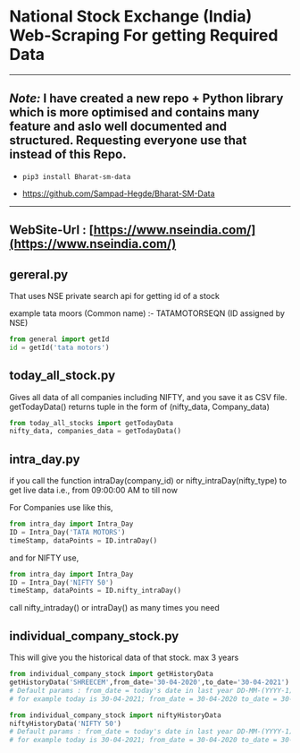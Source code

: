 # National Stock Exchange (India) Web-Scraping For getting Required Data

---
## *Note:* I have created a new repo + Python library which is more optimised and contains many feature and aslo well documented and structured. Requesting everyone use that instead of this Repo.
- ```shell
  pip3 install Bharat-sm-data
  ```
- https://github.com/Sampad-Hegde/Bharat-SM-Data

---

## WebSite-Url : [https://www.nseindia.com/](https://www.nseindia.com/)

## gereral.py
That uses NSE private search api for getting id of a stock

example tata moors (Common name) :- TATAMOTORSEQN (ID assigned by NSE)
```python
from general import getId
id = getId('tata motors')
```


## today_all_stock.py
Gives all data of all companies including NIFTY, and you save it as CSV file.
getTodayData() returns tuple in the form of (nifty_data, Company_data)

```python
from today_all_stocks import getTodayData
nifty_data, companies_data = getTodayData() 
```

## intra_day.py
if you call the function intraDay(company_id) or nifty_intraDay(nifty_type) to get live data i.e., from 09:00:00 AM to till now

For Companies use like this,
```python
from intra_day import Intra_Day
ID = Intra_Day('TATA MOTORS')
timeStamp, dataPoints = ID.intraDay()
```

and for NIFTY use,

```python
from intra_day import Intra_Day
ID = Intra_Day('NIFTY 50')
timeStamp, dataPoints = ID.nifty_intraDay()
```

call nifty_intraday() or intraDay() as many times you need


## individual_company_stock.py
This will give you the historical data of that stock. max 3 years 

```python
from individual_company_stock import getHistoryData
getHistoryData('SHREECEM',from_date='30-04-2020',to_date='30-04-2021') 
# Default params : from_date = today's date in last year DD-MM-(YYYY-1), to_date=today's date DD-MM-YYYY
# for example today is 30-04-2021; from_date = 30-04-2020 to_date = 30-04-2021
```

```python
from individual_company_stock import niftyHistoryData
niftyHistoryData('NIFTY 50') 
# Default params : from_date = today's date in last year DD-MM-(YYYY-1), to_date=today's date DD-MM-YYYY
# for example today is 30-04-2021; from_date = 30-04-2020 to_date = 30-04-2021
```
